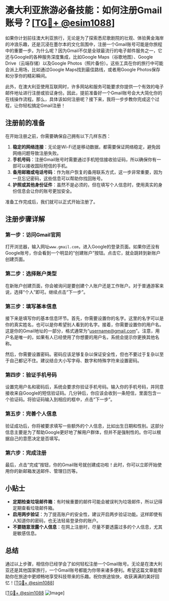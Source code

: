 # 澳大利亚旅游必备技能：如何注册Gmail账号？[[TG💪+ @esim1088](https://t.me/s/esim1088)]

如果你计划前往澳大利亚旅行，无论是为了探索悉尼歌剧院的壮观、体验黄金海岸的冲浪乐趣，还是沉浸在墨尔本的文化氛围中，注册一个Gmail账号可能是你旅程中的重要一步。为什么呢？因为Gmail不仅是全球最流行的电子邮件服务之一，它还与Google的各种服务深度集成，比如Google Maps（谷歌地图）、Google Drive（云端存储）以及Google Photos（照片备份）。这些工具在你的旅行中可能会派上用场，比如通过Google Maps找到最佳路线，或者用Google Photos保存和分享你的精彩瞬间。

此外，在澳大利亚使用互联网时，许多网站和服务可能要求你提供一个有效的电子邮件地址进行注册或验证身份。因此，提前准备好一个Gmail账号会大大简化你的在线操作流程。那么，具体该如何注册呢？接下来，我将一步步教你完成这个过程，让你轻松搞定Gmail注册！

## 注册前的准备

在开始注册之前，你需要确保自己拥有以下几样东西：

1. **稳定的网络连接**：无论是Wi-Fi还是移动数据，都需要保证网络稳定，避免因网络问题导致注册失败。
2. **手机号码**：注册Gmail账号时需要通过手机短信接收验证码，所以确保你有一部可以接收国际短信的手机。
3. **备用邮箱或电话号码**：作为账户恢复的备用联系方式，这一步非常重要，因为一旦忘记密码，这些信息可以帮助你找回账号。
4. **护照或其他身份证件**：虽然不是必须的，但在填写个人信息时，使用真实的身份信息会让你的账号更加安全。

准备工作完成后，我们就可以正式开始注册了。

## 注册步骤详解

### 第一步：访问Gmail官网

打开浏览器，输入网址`www.gmail.com`，进入Google的登录页面。如果你还没有Google账号，你会看到一个明显的“创建账户”按钮。点击它，就会跳转到新账户创建页面。

### 第二步：选择账户类型

在新账户创建页面，你会被询问是要创建个人账户还是工作账户。对于普通游客来说，选择“个人”即可。继续点击“下一步”。

### 第三步：填写基本信息

接下来是填写你的基本信息环节。首先，你需要设置你的名字。这里的名字可以是你的真实姓名，也可以是你希望别人看到的名字。接着，你需要设置你的用户名。这是你的Gmail地址的一部分，格式通常为“username@gmail.com”。注意，用户名是唯一的，如果有人已经使用了你想要的用户名，系统会提示你更换其他名称。

然后，你需要设置密码。密码应该足够复杂以保证安全性，但也不要过于复杂以至于自己都记不住。建议结合大小写字母、数字和特殊字符来设置密码。

### 第四步：验证手机号码

设置完用户名和密码后，系统会要求你验证手机号码。输入你的手机号码，并同意接收来自Google的短信验证码。几分钟后，你应该会收到一条短信，里面包含一个验证码。将验证码输入到相应的框中，点击“下一步”。

### 第五步：完善个人信息

验证成功后，你将被要求填写一些额外的个人信息，比如出生日期和性别。这部分信息主要是为了帮助Google更好地了解用户群体，但并不是强制性的。你可以根据自己的意愿决定是否填写。

### 第六步：完成注册

最后，点击“完成”按钮，你的Gmail账号就创建成功啦！此时，你可以立即开始使用你的新邮箱发送邮件、管理日历等。

## 小贴士

- **定期检查垃圾邮件箱**：有时候重要的邮件可能会被误判为垃圾邮件，所以记得定期查看垃圾邮件箱。
- **启用两步验证**：为了提高账户的安全性，建议开启两步验证功能。这样即使有人知道你的密码，也无法轻易登录你的账户。
- **不要随意泄露个人信息**：在网上注册时，尽量不要透露过多的个人信息，尤其是敏感信息。

## 总结

通过以上步骤，相信你已经学会了如何轻松注册一个Gmail账号。无论是在澳大利亚还是其他国家旅行，一个Gmail账号都能为你带来诸多便利。希望这篇文章能帮助你在旅途中更顺畅地享受科技带来的乐趣。祝你旅途愉快，收获满满的美好回忆！[[TG💪+ @esim1088](https://t.me/s/esim1088)]

[[TG💪+ @esim1088](https://t.me/s/esim1088) ![Image](https://i.postimg.cc/4NQfJmqS/Snipaste-2025-05-13-00-14-12.png)]